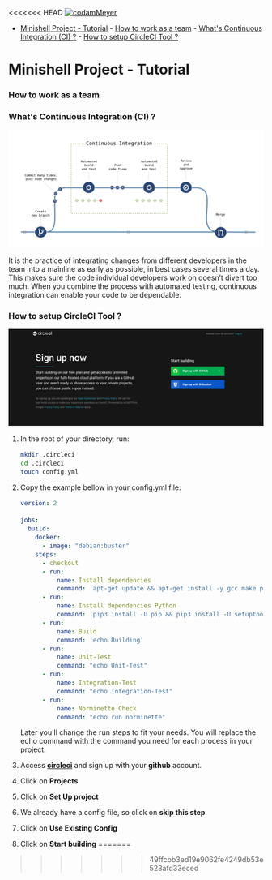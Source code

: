 <<<<<<< HEAD
[![codamMeyer](https://circleci.com/gh/codamMeyer/minishell.svg?style=shield)](https://app.circleci.com/pipelines/github/codamMeyer/minishell?branch=main)

- [Minishell Project - Tutorial](#minishell-project---tutorial)
		- [How to work as a team](#how-to-work-as-a-team)
		- [What's Continuous Integration (CI) ?](#whats-continuous-integration-ci-)
		- [How to setup CircleCI Tool ?](#how-to-setup-circleci-tool-)

# Minishell Project - Tutorial
### How to work as a team


### What's Continuous Integration (CI) ?

![ci_flow](/images/ci_flow.png)

It is the practice of integrating changes from different developers in the team into a mainline as early as possible, in best cases several times a day. This makes sure the code individual developers work on doesn’t divert too much. When you combine the process with automated testing, continuous integration can enable your code to be dependable.

### How to setup CircleCI Tool ?

![ci_flow](/images/circleci/1.png)

1. In the root of your directory, run:
    ```bash
    mkdir .circleci
    cd .circleci
    touch config.yml
    ```
2. Copy the example bellow in your config.yml file:
    ```yaml
    version: 2

    jobs:
      build:
        docker:
          - image: "debian:buster"
        steps:
          - checkout
          - run:
              name: Install dependencies
              command: 'apt-get update && apt-get install -y gcc make python3 python3-pip'
          - run:
              name: Install dependencies Python
              command: 'pip3 install -U pip && pip3 install -U setuptools && pip3 install -U norminette'
          - run:
              name: Build
              command: 'echo Building'
          - run:
              name: Unit-Test
              command: "echo Unit-Test"
          - run:
              name: Integration-Test
              command: "echo Integration-Test"
          - run:
              name: Norminette Check
              command: "echo run norminette"
    ```

    Later you'll change the run steps to fit your needs. You will replace the echo command with the command you need for each process in your project.

3. Access [**circleci**](https://circleci.com/signup/) and sign up with your **github** account.
4. Click on **Projects**
5. Click on **Set Up project**
6. We already have a config file, so click on **skip this step**
7. Click on **Use Existing Config**
8. Click on **Start building**
=======


>>>>>>> 49ffcbb3ed19e9062fe4249db53e523afd33eced
